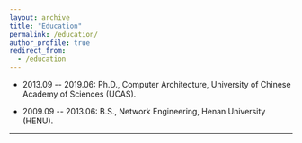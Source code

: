 ```yaml
---
layout: archive
title: "Education"
permalink: /education/
author_profile: true
redirect_from:
  - /education
---
```



* 2013.09 -- 2019.06: Ph.D., Computer Architecture, University of Chinese Academy of Sciences (UCAS).

* 2009.09 -- 2013.06: B.S., Network Engineering, Henan University (HENU).


---
